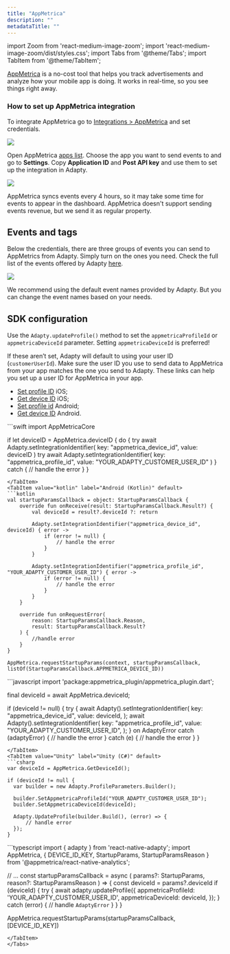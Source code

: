 ```yaml
---
title: "AppMetrica"
description: ""
metadataTitle: ""
---
```


import Zoom from 'react-medium-image-zoom';
import 'react-medium-image-zoom/dist/styles.css';
import Tabs from '@theme/Tabs';
import TabItem from '@theme/TabItem'; 

[AppMetrica](https://appmetrica.yandex.ru/en/about) is a no-cost tool that helps you track advertisements and analyze how your mobile app is doing. It works in real-time, so you see things right away.

### How to set up AppMetrica integration

To integrate AppMetrica go to [Integrations > AppMetrica](https://app.adapty.io/integrations/appmetrica) and set credentials.

<Zoom>
  <img src={require('./img/2500769-CleanShot_2023-08-18_at_14.57.352x.webp').default}
  style={{
    border: '1px solid #727272', /* border width and color */
    width: '700px', /* image width */
    display: 'block', /* for alignment */
    margin: '0 auto' /* center alignment */
  }}
/>
</Zoom>





Open AppMetrica [apps list](https://appmetrica.yandex.ru/application/list). Choose the app you want to send events to and go to **Settings**. Copy **Application ID** and **Post API key** and use them to set up the integration in Adapty.

<Zoom>
  <img src={require('./img/0f09ff5-CleanShot_2023-08-18_at_19.56.422x.webp').default}
  style={{
    border: '1px solid #727272', /* border width and color */
    width: '700px', /* image width */
    display: 'block', /* for alignment */
    margin: '0 auto' /* center alignment */
  }}
/>
</Zoom>





AppMetrica syncs events every 4 hours, so it may take some time for events to appear in the dashboard. AppMetrica doesn't support sending events revenue, but we send it as regular property.

## Events and tags

Below the credentials, there are three groups of events you can send to AppMetrics from Adapty. Simply turn on the ones you need. Check the full list of the events offered by Adapty [here](events).

<Zoom>
  <img src={require('./img/6ed2d88-CleanShot_2023-08-18_at_14.59.042x.webp').default}
  style={{
    border: '1px solid #727272', /* border width and color */
    width: '700px', /* image width */
    display: 'block', /* for alignment */
    margin: '0 auto' /* center alignment */
  }}
/>
</Zoom>





We recommend using the default event names provided by Adapty. But you can change the event names based on your needs.

## SDK configuration

Use the `Adapty.updateProfile()` method to set the `appmetricaProfileId` or `appmetricaDeviceId` parameter. Setting `appmetricaDeviceId` is preferred!

If these aren’t set, Adapty will default to using your user ID (`customerUserId`). Make sure the user ID you use to send data to AppMetrica from your app matches the one you send to Adapty. These links can help you set up a user ID for AppMetrica in your app.

- [Set profile ID](https://appmetrica.yandex.com/docs/mobile-sdk-dg/ios/objective-c/ref/YMMYandexMetrica.html#method_detail__method_setUserProfileID) iOS;
- [Get device ID](https://appmetrica.yandex.ru/docs/ru/sdk/react-native/analytics/methods#appmetrica) iOS;
- [Set profile id](https://yastatic.net/s3/doc-binary/src/dev/appmetrica/ru/javadoc-7.2.2/io/appmetrica/analytics/AppMetrica.html#setUserProfileID(java.lang.String)) Android;
- [Get device ID](https://yastatic.net/s3/doc-binary/src/dev/appmetrica/ru/javadoc-7.2.2/io/appmetrica/analytics/AppMetrica.html#requestStartupParams(android.content.Context,io.appmetrica.analytics.StartupParamsCallback,java.util.List)) Android.

<Tabs groupId="appmetrica">
<TabItem value="Swift" label="iOS (Swift)" default>
```swift 
import AppMetricaCore 

if let deviceID = AppMetrica.deviceID {
    do {
        try await Adapty.setIntegrationIdentifier(
            key: "appmetrica_device_id", 
            value: deviceID
        )
        try await Adapty.setIntegrationIdentifier(
            key: "appmetrica_profile_id", 
            value: "YOUR_ADAPTY_CUSTOMER_USER_ID"
        )
    } catch {
        // handle the error
    }
}
```
</TabItem>
<TabItem value="kotlin" label="Android (Kotlin)" default>
```kotlin 
val startupParamsCallback = object: StartupParamsCallback {
    override fun onReceive(result: StartupParamsCallback.Result?) {
        val deviceId = result?.deviceId ?: return

        Adapty.setIntegrationIdentifier("appmetrica_device_id", deviceId) { error ->
            if (error != null) {
                // handle the error
            }
        }
        
        Adapty.setIntegrationIdentifier("appmetrica_profile_id", "YOUR_ADAPTY_CUSTOMER_USER_ID") { error ->
            if (error != null) {
                // handle the error
            }
        }
    }

    override fun onRequestError(
        reason: StartupParamsCallback.Reason,
        result: StartupParamsCallback.Result?
    ) {
        //handle error
    }
}

AppMetrica.requestStartupParams(context, startupParamsCallback, listOf(StartupParamsCallback.APPMETRICA_DEVICE_ID))
```
</TabItem>
<TabItem value="Flutter" label="Flutter (Dart)" default>
```javascript
import 'package:appmetrica_plugin/appmetrica_plugin.dart';

final deviceId = await AppMetrica.deviceId;

if (deviceId != null) {
  try {
    await Adapty().setIntegrationIdentifier(
        key: "appmetrica_device_id", 
        value: deviceId,
    );
    await Adapty().setIntegrationIdentifier(
        key: "appmetrica_profile_id", 
        value: "YOUR_ADAPTY_CUSTOMER_USER_ID",
    );
  } on AdaptyError catch (adaptyError) {
    // handle the error
  } catch (e) {
    // handle the error
  }
}
```
</TabItem>
<TabItem value="Unity" label="Unity (C#)" default>
```csharp 
var deviceId = AppMetrica.GetDeviceId();

if (deviceId != null {
  var builder = new Adapty.ProfileParameters.Builder();

  builder.SetAppmetricaProfileId("YOUR_ADAPTY_CUSTOMER_USER_ID");
  builder.SetAppmetricaDeviceId(deviceId);

  Adapty.UpdateProfile(builder.Build(), (error) => {
      // handle error
  });
}
```
</TabItem>
<TabItem value="RN" label="React Native (TS)" default>
```typescript 
import { adapty } from 'react-native-adapty';
import AppMetrica, { DEVICE_ID_KEY, StartupParams, StartupParamsReason } from '@appmetrica/react-native-analytics';

// ...
const startupParamsCallback = async (
  params?: StartupParams,
  reason?: StartupParamsReason
) => {
  const deviceId = params?.deviceId
  if (deviceId) {
    try {
      await adapty.updateProfile({
        appmetricaProfileId: 'YOUR_ADAPTY_CUSTOMER_USER_ID',
        appmetricaDeviceId: deviceId,
      });
    } catch (error) {
      // handle `AdaptyError`
    }
  }
}

AppMetrica.requestStartupParams(startupParamsCallback, [DEVICE_ID_KEY])
```
</TabItem>
</Tabs>